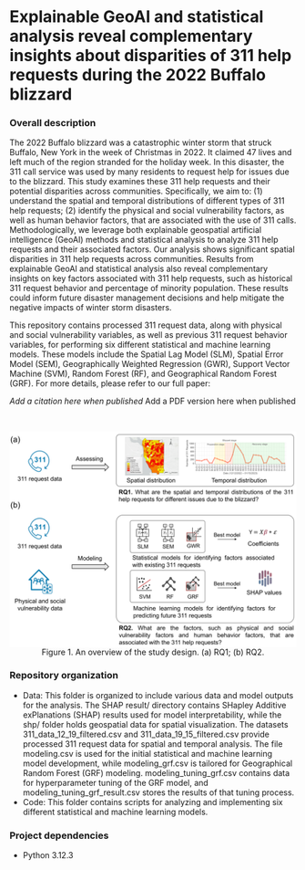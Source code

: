 # Explainable GeoAI and statistical analysis reveal complementary insights about disparities of 311 help requests during the 2022 Buffalo blizzard

### Overall description
The 2022 Buffalo blizzard was a catastrophic winter storm that struck Buffalo, New York in the week of Christmas in 2022. It claimed 47 lives and left much of the region stranded for the holiday week. In this disaster, the 311 call service was used by many residents to request help for issues due to the blizzard. This study examines these 311 help requests and their potential disparities across communities. Specifically, we aim to: (1) understand the spatial and temporal distributions of different types of 311 help requests; (2) identify the physical and social vulnerability factors, as well as human behavior factors, that are associated with the use of 311 calls. Methodologically, we leverage both explainable geospatial artificial intelligence (GeoAI) methods and statistical analysis to analyze 311 help requests and their associated factors. Our analysis shows significant spatial disparities in 311 help requests across communities. Results from explainable GeoAI and statistical analysis also reveal complementary insights on key factors associated with 311 help requests, such as historical 311 request behavior and percentage of minority population. These results could inform future disaster management decisions and help mitigate the negative impacts of winter storm disasters.

This repository contains processed 311 request data, along with physical and social vulnerability variables, as well as previous 311 request behavior variables, for performing six different statistical and machine learning models. These models include the Spatial Lag Model (SLM), Spatial Error Model (SEM), Geographically Weighted Regression (GWR), Support Vector Machine (SVM), Random Forest (RF), and Geographical Random Forest (GRF). For more details, please refer to our full paper:

<I>Add a citation here when published</I>  Add a PDF version here when published

<br />

<p align="center">
<img align="center" src="Figures/Study Design.png" width="600" />
<br />
Figure 1. An overview of the study design. (a) RQ1; (b) RQ2.
</p>

### Repository organization

* Data: This folder is organized to include various data and model outputs for the analysis. The SHAP result/ directory contains SHapley Additive exPlanations (SHAP) results used for model interpretability, while the shp/ folder holds geospatial data for spatial visualization. The datasets 311_data_12_19_filtered.csv and 311_data_19_15_filtered.csv provide processed 311 request data for spatial and temporal analysis. The file modeling.csv is used for the initial statistical and machine learning model development, while modeling_grf.csv is tailored for Geographical Random Forest (GRF) modeling. modeling_tuning_grf.csv contains data for hyperparameter tuning of the GRF model, and modeling_tuning_grf_result.csv stores the results of that tuning process.
* Code: This folder contains scripts for analyzing and implementing six different statistical and machine learning models.

### Project dependencies
* Python 3.12.3
